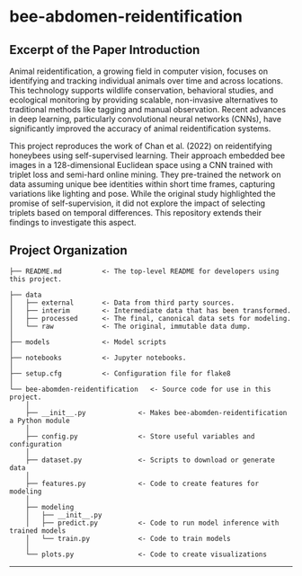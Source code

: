 # bee-abdomen-reidentification

## Excerpt of the Paper Introduction

Animal reidentification, a growing field in computer vision, focuses on identifying and tracking individual animals over time and across locations. This technology supports wildlife conservation, behavioral studies, and ecological monitoring by providing scalable, non-invasive alternatives to traditional methods like tagging and manual observation. Recent advances in deep learning, particularly convolutional neural networks (CNNs), have significantly improved the accuracy of animal reidentification systems.

This project reproduces the work of Chan et al. (2022) on reidentifying honeybees using self-supervised learning. Their approach embedded bee images in a 128-dimensional Euclidean space using a CNN trained with triplet loss and semi-hard online mining. They pre-trained the network on data assuming unique bee identities within short time frames, capturing variations like lighting and pose. While the original study highlighted the promise of self-supervision, it did not explore the impact of selecting triplets based on temporal differences. This repository extends their findings to investigate this aspect.


## Project Organization

```
├── README.md          <- The top-level README for developers using this project.

├── data
│   ├── external       <- Data from third party sources.
│   ├── interim        <- Intermediate data that has been transformed.
│   ├── processed      <- The final, canonical data sets for modeling.
│   └── raw            <- The original, immutable data dump.
│
├── models             <- Model scripts
│
├── notebooks          <- Jupyter notebooks.
│
├── setup.cfg          <- Configuration file for flake8
│
└── bee-abomden-reidentification   <- Source code for use in this project.
    │
    ├── __init__.py             <- Makes bee-abomden-reidentification a Python module
    │
    ├── config.py               <- Store useful variables and configuration
    │
    ├── dataset.py              <- Scripts to download or generate data
    │
    ├── features.py             <- Code to create features for modeling
    │
    ├── modeling                
    │   ├── __init__.py 
    │   ├── predict.py          <- Code to run model inference with trained models          
    │   └── train.py            <- Code to train models
    │
    └── plots.py                <- Code to create visualizations
```

--------


